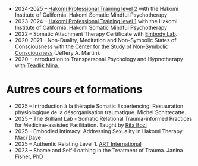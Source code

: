 - 2024-2025 – [Hakomi Professional Training level 2](https://embodywise.com/hakomi-trainings/pro-skills-level-2/) with the Hakomi Institute of California. Hakomi Somatic Mindful Psychotherapy
- 2023-2024 – [Hakomi Professional Training level 1](https://embodywise.com/hakomi-trainings/pro-skills-level-1/) with the Hakomi Institute of California. Hakomi Somatic Mindful Psychotherapy
- 2022 – Somatic Attachment Therapy Certificate with [Embody Lab](https://www.theembodylab.com/).
- 2020-2021 – Non-Duality, Meditation and Non-Symbolic States of Consciousness with the [Center for the Study of  Non-Symbolic Consciousness](https://www.nonsymbolic.org/) (Jeffery A. Martin).
- 2020 – Introduction to Transpersonal Psychology and Hypnotherapy with [Teadlik Mina](https://teadlikmina.ee/en/).

# Autres cours et formations
- 2025 – Introduction à la thérapie Somatic Experiencing: Restauration physiologique de la désorganisation traumatique. Michel Schittecatte.
- 2025 – The Brilliant Lab - Somatic Relational Trauma-informed Practices for Medicine-assisted Facilitation. Taught by [Rita Bozi](https://linktr.ee/ritabozi)
- 2025 – Embodied Intimacy: Addressing Sexuality in Hakomi Therapy. Maci Daye
- 2025 – Authentic Relating Level 1. [ART International](https://authenticrelating.co/)
- 2023 – Shame and Self-Loathing in the Treatment of Trauma. Janina Fisher, PhD